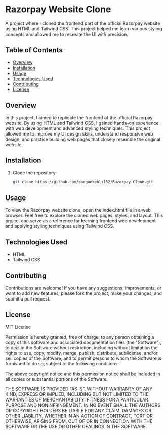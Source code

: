 # Razorpay Website Clone

A project where I cloned the frontend part of the official Razorpay website using HTML and Tailwind CSS. This project helped me learn various styling concepts and allowed me to recreate the UI with precision.

## Table of Contents

- [Overview](#overview)
- [Installation](#installation)
- [Usage](#usage)
- [Technologies Used](#technologies-used)
- [Contributing](#contributing)
- [License](#license)

## Overview

In this project, I aimed to replicate the frontend of the official Razorpay website. By using HTML and Tailwind CSS, I gained hands-on experience with web development and advanced styling techniques. This project allowed me to improve my UI design skills, understand responsive web design, and practice building web pages that closely resemble the original website.

## Installation

1. Clone the repository:

   ```bash
   git clone https://github.com/sargunkohli152/Razorpay-Clone.git

## Usage
To view the Razorpay website clone, open the index.html file in a web browser. Feel free to explore the cloned web pages, styles, and layout. This project can serve as a reference for learning frontend web development and applying styling techniques using Tailwind CSS.

## Technologies Used
- HTML
- Tailwind CSS

## Contributing
Contributions are welcome! If you have any suggestions, improvements, or want to add new features, please fork the project, make your changes, and submit a pull request.

## License
MIT License

Permission is hereby granted, free of charge, to any person obtaining a copy of this software and associated documentation files (the "Software"), to deal in the Software without restriction, including without limitation the rights to use, copy, modify, merge, publish, distribute, sublicense, and/or sell copies of the Software, and to permit persons to whom the Software is furnished to do so, subject to the following conditions:

The above copyright notice and this permission notice shall be included in all copies or substantial portions of the Software.

THE SOFTWARE IS PROVIDED "AS IS", WITHOUT WARRANTY OF ANY KIND, EXPRESS OR IMPLIED, INCLUDING BUT NOT LIMITED TO THE WARRANTIES OF MERCHANTABILITY, FITNESS FOR A PARTICULAR PURPOSE AND NONINFRINGEMENT. IN NO EVENT SHALL THE AUTHORS OR COPYRIGHT HOLDERS BE LIABLE FOR ANY CLAIM, DAMAGES OR OTHER LIABILITY, WHETHER IN AN ACTION OF CONTRACT, TORT OR OTHERWISE, ARISING FROM, OUT OF OR IN CONNECTION WITH THE SOFTWARE OR THE USE OR OTHER DEALINGS IN THE SOFTWARE.
